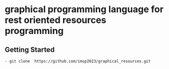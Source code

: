 # graphical programming language for rest oriented resources programming

## Getting Started
    - git clone  https://github.com/imsp2023/graphical_resources.git
